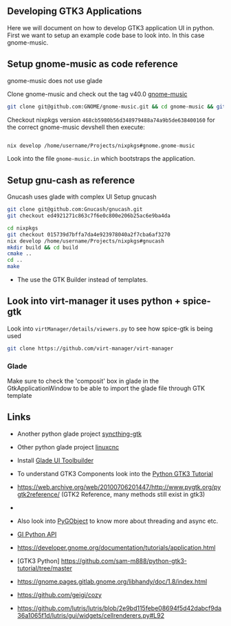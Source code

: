 ## Developing GTK3 Applications

Here we will document on how to develop GTK3 application UI in python. First we want to setup
an example code base to look into. In this case gnome-music.

## Setup gnome-music as code reference

gnome-music does not use glade

Clone gnome-music and check out the tag v40.0
[gnome-music](https://github.com/GNOME/gnome-music/tree/40.0)

```bash
git clone git@github.com:GNOME/gnome-music.git && cd gnome-music && git checkout 40.0
```

Checkout nixpkgs version `468cb5980b56d348979488a74a9b5de638400160` for the correct gnome-music devshell then execute:

```bash

nix develop /home/username/Projects/nixpkgs#gnome.gnome-music
```

Look into the file `gnome-music.in` which bootstraps the application.

## Setup gnu-cash as reference

Gnucash uses glade with complex UI
Setup gnucash

```bash
git clone git@github.com:Gnucash/gnucash.git
git checkout ed4921271c863c7f6e0c800e206b25ac6e9ba4da

cd nixpkgs
git checkout 015739d7bffa7da4e923978040a2f7cba6af3270
nix develop /home/username/Projects/nixpkgs#gnucash
mkdir build && cd build
cmake ..
cd ..
make
```

- The use the GTK Builder instead of templates.

## Look into virt-manager it uses python + spice-gtk

Look into `virtManager/details/viewers.py` to see how spice-gtk is being used

```bash
git clone https://github.com/virt-manager/virt-manager

```

### Glade

Make sure to check the 'composit' box in glade in the GtkApplicationWindow to be able to
import the glade file through GTK template

## Links

- Another python glade project [syncthing-gtk](https://github.com/kozec/syncthing-gtk)

- Other python glade project [linuxcnc](https://github.com/podarok/linuxcnc/tree/master)

- Install [Glade UI Toolbuilder](https://gitlab.gnome.org/GNOME/glade)

- To understand GTK3 Components look into the [Python GTK3 Tutorial](https://python-gtk-3-tutorial.readthedocs.io/en/latest/search.html?q=ApplicationWindow&check_keywords=yes&area=default)

- https://web.archive.org/web/20100706201447/http://www.pygtk.org/pygtk2reference/ (GTK2 Reference, many methods still exist in gtk3)
-
- Also look into [PyGObject](https://pygobject.readthedocs.io/en/latest/guide/gtk_template.html) to know more about threading and async etc.
- [GI Python API](https://lazka.github.io/pgi-docs/#Gtk-3.0)
- https://developer.gnome.org/documentation/tutorials/application.html
- [GTK3 Python] https://github.com/sam-m888/python-gtk3-tutorial/tree/master
- https://gnome.pages.gitlab.gnome.org/libhandy/doc/1.8/index.html
- https://github.com/geigi/cozy
- https://github.com/lutris/lutris/blob/2e9bd115febe08694f5d42dabcf9da36a1065f1d/lutris/gui/widgets/cellrenderers.py#L92
